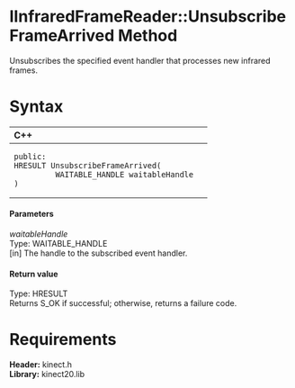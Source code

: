 IInfraredFrameReader::UnsubscribeFrameArrived Method  
====================================================  

Unsubscribes the specified event handler that processes new infrared frames. <span id="syntaxSection"></span>

Syntax  
======  

<table>
<colgroup>
<col width="100%" />
</colgroup>
<thead>
<tr class="header">
<th align="left">C++</th>
</tr>
</thead>
<tbody>
<tr class="odd">
<td align="left"><pre><code>public:  
HRESULT UnsubscribeFrameArrived(  
         WAITABLE_HANDLE waitableHandle  
)</code></pre></td>
</tr>
</tbody>
</table>

<span id="ID4EG"></span>
#### Parameters  

*waitableHandle*    
Type: WAITABLE\_HANDLE  
[in] The handle to the subscribed event handler.  

<span id="ID4EP"></span>
#### Return value  

Type: HRESULT  
Returns S\_OK if successful; otherwise, returns a failure code.  

<span id="requirements"></span>

Requirements  
============  

**Header:** kinect.h  
**Library:** kinect20.lib  



<!--Please do not edit the data in the comment block below.-->
<!--
TOCTitle : UnsubscribeFrameArrived Method
RLTitle : IInfraredFrameReader::UnsubscribeFrameArrived Method
KeywordK : UnsubscribeFrameArrived method
KeywordK : IInfraredFrameReader::UnsubscribeFrameArrived method
KeywordF : IInfraredFrameReader::UnsubscribeFrameArrived
KeywordF : UnsubscribeFrameArrived
KeywordF : Microsoft.Kinect.kinect.IInfraredFrameReader.UnsubscribeFrameArrived(WAITABLE_HANDLE)
KeywordA : M:Microsoft.Kinect.kinect.IInfraredFrameReader.UnsubscribeFrameArrived(WAITABLE_HANDLE)
AssetID : M:Microsoft.Kinect.kinect.IInfraredFrameReader.UnsubscribeFrameArrived(WAITABLE_HANDLE)
Locale : en-us
CommunityContent : 1
APIType : Managed
APILocation : 
APIName : Microsoft.Kinect.kinect.IInfraredFrameReader::UnsubscribeFrameArrived
TargetOS : Windows
TopicType : kbSyntax
DevLang : C++
DocSet : K4Wv2
ProjType : K4Wv2Proj
Technology : Kinect for Windows
Product : Kinect for Windows SDK v2
productversion : 20
-->

